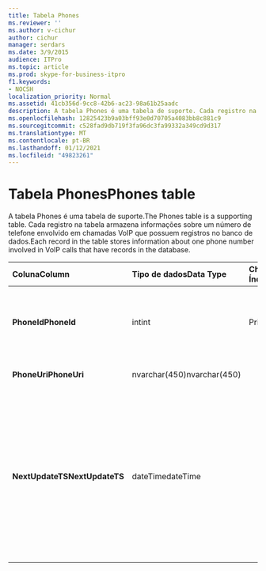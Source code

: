```yaml
---
title: Tabela Phones
ms.reviewer: ''
ms.author: v-cichur
author: cichur
manager: serdars
ms.date: 3/9/2015
audience: ITPro
ms.topic: article
ms.prod: skype-for-business-itpro
f1.keywords:
- NOCSH
localization_priority: Normal
ms.assetid: 41cb356d-9cc8-42b6-ac23-98a61b25aadc
description: A tabela Phones é uma tabela de suporte. Cada registro na tabela armazena informações sobre um número de telefone envolvido em chamadas VoIP que possuem registros no banco de dados.
ms.openlocfilehash: 12825423b9a03bff93e0d70705a4083bb8c881c9
ms.sourcegitcommit: c528fad9db719f3fa96dc3fa99332a349cd9d317
ms.translationtype: MT
ms.contentlocale: pt-BR
ms.lasthandoff: 01/12/2021
ms.locfileid: "49823261"
---
```

# <a name="phones-table"></a><span data-ttu-id="de72f-104">Tabela Phones</span><span class="sxs-lookup"><span data-stu-id="de72f-104">Phones table</span></span>
 
<span data-ttu-id="de72f-105">A tabela Phones é uma tabela de suporte.</span><span class="sxs-lookup"><span data-stu-id="de72f-105">The Phones table is a supporting table.</span></span> <span data-ttu-id="de72f-106">Cada registro na tabela armazena informações sobre um número de telefone envolvido em chamadas VoIP que possuem registros no banco de dados.</span><span class="sxs-lookup"><span data-stu-id="de72f-106">Each record in the table stores information about one phone number involved in VoIP calls that have records in the database.</span></span>
  
|<span data-ttu-id="de72f-107">**Coluna**</span><span class="sxs-lookup"><span data-stu-id="de72f-107">**Column**</span></span>|<span data-ttu-id="de72f-108">**Tipo de dados**</span><span class="sxs-lookup"><span data-stu-id="de72f-108">**Data Type**</span></span>|<span data-ttu-id="de72f-109">**Chave/Índice**</span><span class="sxs-lookup"><span data-stu-id="de72f-109">**Key/Index**</span></span>|<span data-ttu-id="de72f-110">**Detalhes**</span><span class="sxs-lookup"><span data-stu-id="de72f-110">**Details**</span></span>|
|:-----|:-----|:-----|:-----|
|<span data-ttu-id="de72f-111">**PhoneId**</span><span class="sxs-lookup"><span data-stu-id="de72f-111">**PhoneId**</span></span> <br/> |<span data-ttu-id="de72f-112">int</span><span class="sxs-lookup"><span data-stu-id="de72f-112">int</span></span>  <br/> |<span data-ttu-id="de72f-113">Primário</span><span class="sxs-lookup"><span data-stu-id="de72f-113">Primary</span></span>  <br/> |<span data-ttu-id="de72f-114">Número exclusivo que identifica este telefone.</span><span class="sxs-lookup"><span data-stu-id="de72f-114">Unique number identifying this phone.</span></span>  <br/> |
|<span data-ttu-id="de72f-115">**PhoneUri**</span><span class="sxs-lookup"><span data-stu-id="de72f-115">**PhoneUri**</span></span> <br/> |<span data-ttu-id="de72f-116">nvarchar(450)</span><span class="sxs-lookup"><span data-stu-id="de72f-116">nvarchar(450)</span></span>  <br/> | <br/> |<span data-ttu-id="de72f-117">Número de telefone.</span><span class="sxs-lookup"><span data-stu-id="de72f-117">Phone number.</span></span>  <br/> |
|<span data-ttu-id="de72f-118">**NextUpdateTS**</span><span class="sxs-lookup"><span data-stu-id="de72f-118">**NextUpdateTS**</span></span> <br/> |<span data-ttu-id="de72f-119">dateTime</span><span class="sxs-lookup"><span data-stu-id="de72f-119">dateTime</span></span>  <br/> ||<span data-ttu-id="de72f-120">Carimbo de data/hora (somente para uso interno).</span><span class="sxs-lookup"><span data-stu-id="de72f-120">Time stamp (for internal use only).</span></span>  <br/> <span data-ttu-id="de72f-121">Este campo foi introduzido no Microsoft Lync Server 2013.</span><span class="sxs-lookup"><span data-stu-id="de72f-121">This field was introduced in Microsoft Lync Server 2013.</span></span>  <br/> |
   

